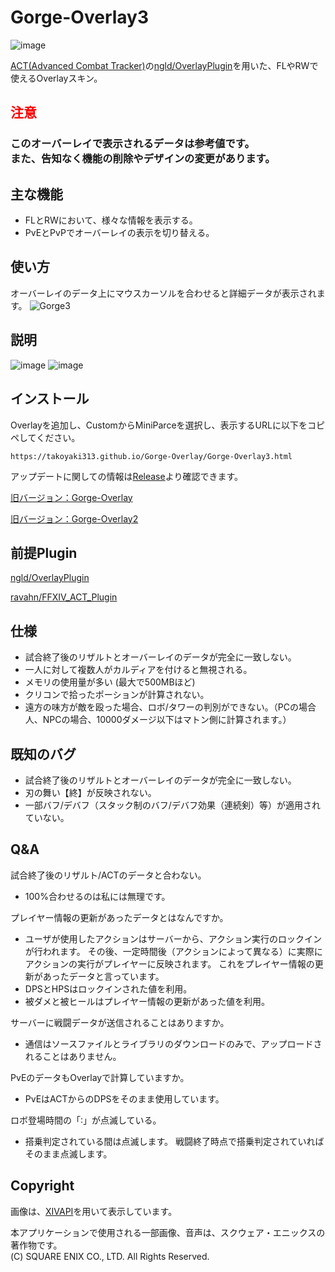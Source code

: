 # Gorge-Overlay3
![image](https://user-images.githubusercontent.com/40759792/158027337-0b159ed7-e8d8-432c-9cd5-5a73f7ff9380.png)

[ACT(Advanced Combat Tracker)](https://advancedcombattracker.com/home.php)の[ngld/OverlayPlugin](https://github.com/ngld/OverlayPlugin)を用いた、FLやRWで使えるOverlayスキン。
## <span style="color:red">注意</span>
<h3 style="color:">このオーバーレイで表示されるデータは参考値です。<br>また、告知なく機能の削除やデザインの変更があります。 </h3>

## 主な機能
- FLとRWにおいて、様々な情報を表示する。
- PvEとPvPでオーバーレイの表示を切り替える。
## 使い方
オーバーレイのデータ上にマウスカーソルを合わせると詳細データが表示されます。
![Gorge3](https://user-images.githubusercontent.com/40759792/158070864-079d42a8-9adf-4f33-9052-ea95d9531b98.gif)
## 説明


![image](https://user-images.githubusercontent.com/40759792/161756645-8fb1cdd9-6837-46b6-a9c7-66457de7a439.png)
![image](https://user-images.githubusercontent.com/40759792/162555713-9a69259f-8d1a-4e00-9f14-a43179bc5252.png)
</details>

## インストール
Overlayを追加し、CustomからMiniParceを選択し、表示するURLに以下をコピペしてください。
```
https://takoyaki313.github.io/Gorge-Overlay/Gorge-Overlay3.html
```
アップデートに関しての情報は[Release](https://github.com/takoyaki313/Gorge-Overlay/releases)より確認できます。

[旧バージョン：Gorge-Overlay](https://takoyaki313.github.io/Gorge-Overlay/old/)

[旧バージョン：Gorge-Overlay2](https://takoyaki313.github.io/Gorge-Overlay/old/Gorge-Overlay2)
## 前提Plugin
[ngld/OverlayPlugin](https://github.com/ngld/OverlayPlugin)

[ravahn/FFXIV_ACT_Plugin](https://github.com/ravahn/FFXIV_ACT_Plugin)

## 仕様
- 試合終了後のリザルトとオーバーレイのデータが完全に一致しない。
- 一人に対して複数人がカルディアを付けると無視される。
- メモリの使用量が多い (最大で500MBほど)
- クリコンで拾ったポーションが計算されない。
- 遠方の味方が敵を殴った場合、ロボ/タワーの判別ができない。（PCの場合人、NPCの場合、10000ダメージ以下はマトン側に計算されます。）

## 既知のバグ
- 試合終了後のリザルトとオーバーレイのデータが完全に一致しない。
- 刃の舞い【終】が反映されない。
- 一部バフ/デバフ（スタック制のバフ/デバフ効果（連続剣）等）が適用されていない。

## Q&A
試合終了後のリザルト/ACTのデータと合わない。
- 100%合わせるのは私には無理です。

プレイヤー情報の更新があったデータとはなんですか。
- ユーザが使用したアクションはサーバーから、アクション実行のロックインが行われます。
その後、一定時間後（アクションによって異なる）に実際にアクションの実行がプレイヤーに反映されます。
これをプレイヤー情報の更新があったデータと言っています。
- DPSとHPSはロックインされた値を利用。
- 被ダメと被ヒールはプレイヤー情報の更新があった値を利用。

サーバーに戦闘データが送信されることはありますか。
- 通信はソースファイルとライブラリのダウンロードのみで、アップロードされることはありません。

PvEのデータもOverlayで計算していますか。
- PvEはACTからのDPSをそのまま使用しています。

ロボ登場時間の「∶」が点滅している。
- 搭乗判定されている間は点滅します。
戦闘終了時点で搭乗判定されていればそのまま点滅します。

## Copyright
画像は、[XIVAPI](https://xivapi.com/)を用いて表示しています。

本アプリケーションで使用される一部画像、音声は、スクウェア・エニックスの著作物です。  
(C) SQUARE ENIX CO., LTD. All Rights Reserved.
